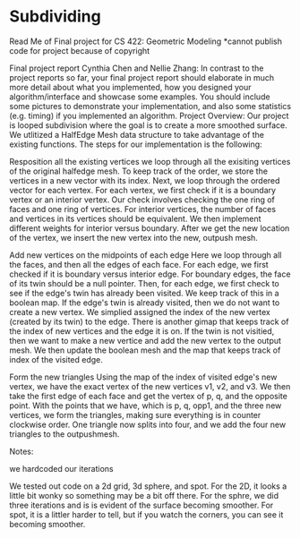# Subdividing
Read Me of Final project for CS 422: Geometric Modeling
*cannot publish code for project because of copyright 

Final project report
Cynthia Chen and Nellie Zhang:
In contrast to the project reports so far, your final project report should elaborate in much more detail about what you implemented, how you designed your algorithm/interface and showcase some examples. You should include some pictures to demonstrate your implementation, and also some statistics (e.g. timing) if you implemented an algorithm.
Project Overview: Our project is looped subdivision where the goal is to create a more smoothed surface. We utlitized a HalfEdge Mesh data structure to take advantage of the existing functions. The steps for our implementation is the following:


Resposition all the existing vertices
we loop through all the exisiting vertices of the original halfedge mesh. To keep track of the order, we store the vertices in a new vector with its index. Next, we loop through the ordered vector for each vertex. For each vertex, we first check if it is a boundary vertex or an interior vertex. Our check involves checking the one ring of faces and one ring of vertices. For interior vertices, the number of faces and vertices in its vertices should be equivalent. We then implement different weights for interior versus boundary.
After we get the new location of the vertex, we insert the new vertex into the new, outpush mesh.


Add new vertices on the midpoints of each edge
Here we loop through all the faces, and then all the edges of each face. For each edge, we first checked if it is boundary versus interior edge. For boundary edges, the face of its twin should be a null pointer. Then, for each edge, we first check to see if the edge's twin has already been visited. We keep track of this in a boolean map. If the edge's twin is already visited, then we do not want to create a new vertex. We simplied assigned the index of the new vertex (created by its twin) to the edge. There is another gimap that keeps track of the index of new vertices and the edge it is on. If the twin is not visitied, then we want to make a new vertice and add the new vertex to the output mesh. We then update the boolean mesh and the map that keeps track of index of the visited edge.


Form the new triangles
Using the map of the index of visited edge's new vertex, we have the exact vertex of the new vertices v1, v2, and v3. We then take the first edge of each face and get the vertex of p, q, and the opposite point.
With the points that we have, which is p, q, opp1, and the three new vertices, we form the triangles, making sure everything is in counter clockwise order. One triangle now splits into four, and we add the four new triangles to the outpushmesh.


Notes:

we hardcoded our iterations

We tested out code on a 2d grid, 3d sphere, and spot. For the 2D, it looks a little bit wonky so something may be a bit off there. For the sphre, we did three iterations and is is evident of the surface becoming smoother. For spot, it is a littler harder to tell, but if you watch the corners, you can see it becoming smoother.
